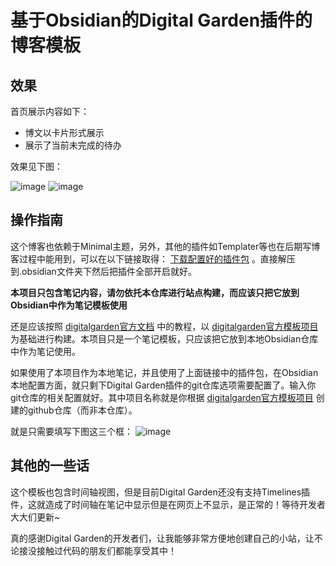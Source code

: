 # 基于Obsidian的Digital Garden插件的博客模板

## 效果
首页展示内容如下：

- 博文以卡片形式展示
- 展示了当前未完成的待办
    
效果见下图：

![image](https://github.com/magicGina/digital_garden_blog_template/assets/88796282/ca2b672e-6328-4e10-86e4-5630d05fe4eb)
![image](https://github.com/magicGina/digital_garden_blog_template/assets/88796282/2e8dc8ec-b9ea-4926-a267-8cf4722efc24)

## 操作指南
这个博客也依赖于Minimal主题，另外，其他的插件如Templater等也在后期写博客过程中能用到，可以在以下链接取得： [下载配置好的插件包](https://miya.teracloud.jp/share/11d12c08ec2d0062) 。直接解压到.obsidian文件夹下然后把插件全部开启就好。

**本项目只包含笔记内容，请勿依托本仓库进行站点构建，而应该只把它放到Obsidian中作为笔记模板使用**

还是应该按照 [digitalgarden官方文档](https://dg-docs.ole.dev/) 中的教程，以 [digitalgarden官方模板项目](https://github.com/oleeskild/digitalgarden) 为基础进行构建。本项目只是一个笔记模板，只应该把它放到本地Obsidian仓库中作为笔记使用。

如果使用了本项目作为本地笔记，并且使用了上面链接中的插件包，在Obsidian本地配置方面，就只剩下Digital Garden插件的git仓库选项需要配置了。输入你git仓库的相关配置就好。其中项目名称就是你根据 [digitalgarden官方模板项目](https://github.com/oleeskild/digitalgarden) 创建的github仓库（而非本仓库）。


就是只需要填写下图这三个框：
![image](https://github.com/magicGina/digital_garden_blog_template/assets/88796282/a933d03c-a7e6-4f46-a8d5-412a6c724c85)

## 其他的一些话
这个模板也包含时间轴视图，但是目前Digital Garden还没有支持Timelines插件，这就造成了时间轴在笔记中显示但是在网页上不显示，是正常的！等待开发者大大们更新~

真的感谢Digital Garden的开发者们，让我能够非常方便地创建自己的小站，让不论接没接触过代码的朋友们都能享受其中！
